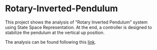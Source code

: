 # Rotary-Inverted-Pendulum
This project shows the analysis  of "Rotary Inverted Pendulum" system using State Space Representation. At the end, a controller is designed to stabilize the pendulum at the vertical up position.

The analysis can be found following this [link](https://www.overleaf.com/read/chjvddftmqrf).

